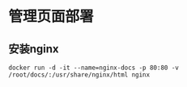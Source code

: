 # 管理页面部署



## 安装nginx

```shell
docker run -d -it --name=nginx-docs -p 80:80 -v /root/docs/:/usr/share/nginx/html nginx
```
